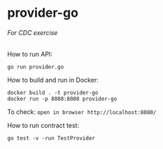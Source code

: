 # provider-go
###### For CDC exercise

How to run API: 
```
go run provider.go
```

How to build and run in Docker:
```
docker build . -t provider-go
docker run -p 8080:8080 provider-go
```

To check:
`open in browser http://localhost:8080/`

How to run contract test: 
```
go test -v -run TestProvider
```